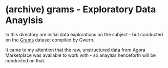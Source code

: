 # (archive) grams - Exploratory Data Anaylsis

In this directory are initial data explorations on the subject - but conducted on the [Grams](http://www.gwern.net/Black-market%20archives#grams) dataset compiled by Gwern. 

It came to my attention that the raw, unstructured data from Agora Marketplace was available to work with - so anaylsis henceforth will be conducted on that. 
